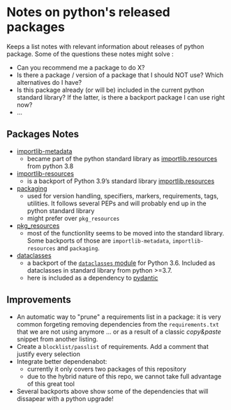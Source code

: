 # Notes on python's released packages


Keeps a list notes with relevant information about releases of python package. Some of the questions these notes might solve :

- Can you recommend me a package to do X?
- Is there a package / version of a package that I should NOT use? Which alternatives do I have?
- Is this package already (or will be) included in the current python standard library? If the latter, is there a backport package I can use right now?
- ...

## Packages Notes


- [importlib-metadata](https://importlib-metadata.readthedocs.io/en/latest/)
  - became part of the python standard library as [importlib.resources](https://docs.python.org/3/library/importlib.metadata.html) from python 3.8
- [importlib-resources](https://importlib-resources.readthedocs.io/en/latest/)
  - is a backport of Python 3.9’s standard library [importlib.resources](https://docs.python.org/3.7/library/importlib.html#module-importlib.resources)
- [packaging](https://packaging.pypa.io/en/latest/)
  - used for  version handling, specifiers, markers, requirements, tags, utilities. It follows several PEPs and will probably end up in the python standard library
  - might prefer over ``pkg_resources``
- [pkg_resources](https://setuptools.readthedocs.io/en/latest/pkg_resources.html)
  - most of the functionlity seems to be moved into the standard library. Some backports of those are ``importlib-metadata``, ``importlib-resources`` and ``packaging``.
- [dataclasses](https://pypi.org/project/dataclasses/)
  - a backport of the [``dataclasses`` module](https://docs.python.org/3/library/dataclasses.html) for Python 3.6. Included as dataclasses in standard library from python >=3.7.
  - here is included as a dependency to [pydantic](https://pydantic-docs.helpmanual.io/)


## Improvements

- An automatic way to "prune" a requirements list in a package: it is very common forgeting removing dependencies from the ``requirements.txt`` that we are not using anymore ... or as a result of a classic *copy&paste* snippet from another listing.
- Create a ``blocklist/passlist`` of requirements. Add a comment that justify every selection
- Integrate better dependenabot:
  - currently it only covers two packages of this repository
  - due to the hybrid nature of this repo, we cannot take full advantage of this great tool
- Several backports above show some of the dependencies that will dissapear with a python upgrade!
